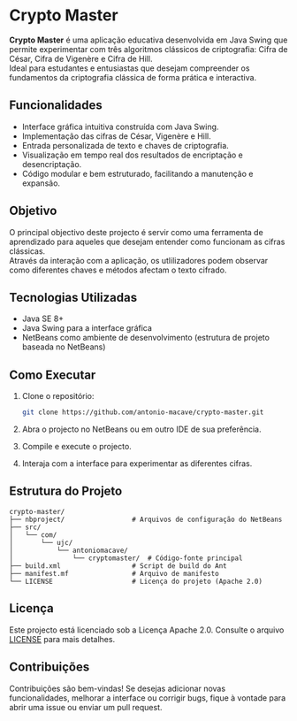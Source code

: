 
# Crypto Master

**Crypto Master** é uma aplicação educativa desenvolvida em Java Swing que permite experimentar com três algoritmos clássicos de criptografia: Cifra de César, Cifra de Vigenère e Cifra de Hill.  
Ideal para estudantes e entusiastas que desejam compreender os fundamentos da criptografia clássica de forma prática e interactiva.

## Funcionalidades

- Interface gráfica intuitiva construída com Java Swing.
- Implementação das cifras de César, Vigenère e Hill.
- Entrada personalizada de texto e chaves de criptografia.
- Visualização em tempo real dos resultados de encriptação e desencriptação.
- Código modular e bem estruturado, facilitando a manutenção e expansão.

## Objetivo

O principal objectivo deste projecto é servir como uma ferramenta de aprendizado para aqueles que desejam entender como funcionam as cifras clássicas.  
Através da interação com a aplicação, os utlilizadores podem observar como diferentes chaves e métodos afectam o texto cifrado.

## Tecnologias Utilizadas

- Java SE 8+
- Java Swing para a interface gráfica
- NetBeans como ambiente de desenvolvimento (estrutura de projeto baseada no NetBeans)

## Como Executar

1. Clone o repositório:
   ```bash
   git clone https://github.com/antonio-macave/crypto-master.git
   ```

2. Abra o projecto no NetBeans ou em outro IDE de sua preferência.  
3. Compile e execute o projecto.  
4. Interaja com a interface para experimentar as diferentes cifras.

## Estrutura do Projeto

```
crypto-master/
├── nbproject/                 # Arquivos de configuração do NetBeans
├── src/
│   └── com/
│       └── ujc/
│           └── antoniomacave/
│               └── cryptomaster/  # Código-fonte principal
├── build.xml                  # Script de build do Ant
├── manifest.mf                # Arquivo de manifesto
└── LICENSE                    # Licença do projeto (Apache 2.0)
```

## Licença

Este projecto está licenciado sob a Licença Apache 2.0. Consulte o arquivo [LICENSE](LICENSE) para mais detalhes.

## Contribuições

Contribuições são bem-vindas! Se desejas adicionar novas funcionalidades, melhorar a interface ou corrigir bugs, fique à vontade para abrir uma issue ou enviar um pull request.
